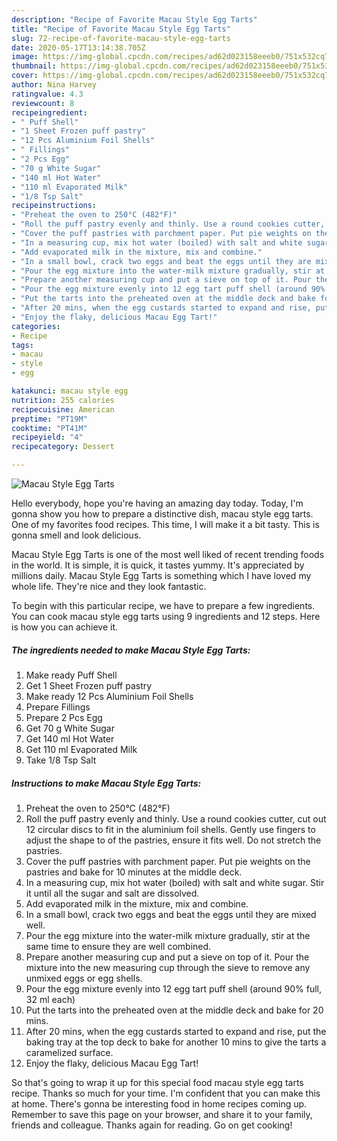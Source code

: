 ```yaml
---
description: "Recipe of Favorite Macau Style Egg Tarts"
title: "Recipe of Favorite Macau Style Egg Tarts"
slug: 72-recipe-of-favorite-macau-style-egg-tarts
date: 2020-05-17T13:14:38.705Z
image: https://img-global.cpcdn.com/recipes/ad62d023158eeeb0/751x532cq70/macau-style-egg-tarts-recipe-main-photo.jpg
thumbnail: https://img-global.cpcdn.com/recipes/ad62d023158eeeb0/751x532cq70/macau-style-egg-tarts-recipe-main-photo.jpg
cover: https://img-global.cpcdn.com/recipes/ad62d023158eeeb0/751x532cq70/macau-style-egg-tarts-recipe-main-photo.jpg
author: Nina Harvey
ratingvalue: 4.3
reviewcount: 8
recipeingredient:
- " Puff Shell"
- "1 Sheet Frozen puff pastry"
- "12 Pcs Aluminium Foil Shells"
- " Fillings"
- "2 Pcs Egg"
- "70 g White Sugar"
- "140 ml Hot Water"
- "110 ml Evaporated Milk"
- "1/8 Tsp Salt"
recipeinstructions:
- "Preheat the oven to 250°C (482°F)"
- "Roll the puff pastry evenly and thinly. Use a round cookies cutter, cut out 12 circular discs to fit in the aluminium foil shells. Gently use fingers to adjust the shape to of the pastries, ensure it fits well. Do not stretch the pastries."
- "Cover the puff pastries with parchment paper. Put pie weights on the pastries and bake for 10 minutes at the middle deck."
- "In a measuring cup, mix hot water (boiled) with salt and white sugar. Stir it until all the sugar and salt are dissolved."
- "Add evaporated milk in the mixture, mix and combine."
- "In a small bowl, crack two eggs and beat the eggs until they are mixed well."
- "Pour the egg mixture into the water-milk mixture gradually, stir at the same time to ensure they are well combined."
- "Prepare another measuring cup and put a sieve on top of it. Pour the mixture into the new measuring cup through the sieve to remove any unmixed eggs or egg shells."
- "Pour the egg mixture evenly into 12 egg tart puff shell (around 90% full, 32 ml each)"
- "Put the tarts into the preheated oven at the middle deck and bake for 20 mins."
- "After 20 mins, when the egg custards started to expand and rise, put the baking tray at the top deck to bake for another 10 mins to give the tarts a caramelized surface."
- "Enjoy the flaky, delicious Macau Egg Tart!"
categories:
- Recipe
tags:
- macau
- style
- egg

katakunci: macau style egg 
nutrition: 255 calories
recipecuisine: American
preptime: "PT19M"
cooktime: "PT41M"
recipeyield: "4"
recipecategory: Dessert

---
```



![Macau Style Egg Tarts](https://img-global.cpcdn.com/recipes/ad62d023158eeeb0/751x532cq70/macau-style-egg-tarts-recipe-main-photo.jpg)

Hello everybody, hope you're having an amazing day today. Today, I'm gonna show you how to prepare a distinctive dish, macau style egg tarts. One of my favorites food recipes. This time, I will make it a bit tasty. This is gonna smell and look delicious.



Macau Style Egg Tarts is one of the most well liked of recent trending foods in the world. It is simple, it is quick, it tastes yummy. It's appreciated by millions daily. Macau Style Egg Tarts is something which I have loved my whole life. They're nice and they look fantastic.


To begin with this particular recipe, we have to prepare a few ingredients. You can cook macau style egg tarts using 9 ingredients and 12 steps. Here is how you can achieve it.

<!--inarticleads1-->

##### The ingredients needed to make Macau Style Egg Tarts:

1. Make ready  Puff Shell
1. Get 1 Sheet Frozen puff pastry
1. Make ready 12 Pcs Aluminium Foil Shells
1. Prepare  Fillings
1. Prepare 2 Pcs Egg
1. Get 70 g White Sugar
1. Get 140 ml Hot Water
1. Get 110 ml Evaporated Milk
1. Take 1/8 Tsp Salt




<!--inarticleads2-->

##### Instructions to make Macau Style Egg Tarts:

1. Preheat the oven to 250°C (482°F)
1. Roll the puff pastry evenly and thinly. Use a round cookies cutter, cut out 12 circular discs to fit in the aluminium foil shells. Gently use fingers to adjust the shape to of the pastries, ensure it fits well. Do not stretch the pastries.
1. Cover the puff pastries with parchment paper. Put pie weights on the pastries and bake for 10 minutes at the middle deck.
1. In a measuring cup, mix hot water (boiled) with salt and white sugar. Stir it until all the sugar and salt are dissolved.
1. Add evaporated milk in the mixture, mix and combine.
1. In a small bowl, crack two eggs and beat the eggs until they are mixed well.
1. Pour the egg mixture into the water-milk mixture gradually, stir at the same time to ensure they are well combined.
1. Prepare another measuring cup and put a sieve on top of it. Pour the mixture into the new measuring cup through the sieve to remove any unmixed eggs or egg shells.
1. Pour the egg mixture evenly into 12 egg tart puff shell (around 90% full, 32 ml each)
1. Put the tarts into the preheated oven at the middle deck and bake for 20 mins.
1. After 20 mins, when the egg custards started to expand and rise, put the baking tray at the top deck to bake for another 10 mins to give the tarts a caramelized surface.
1. Enjoy the flaky, delicious Macau Egg Tart!




So that's going to wrap it up for this special food macau style egg tarts recipe. Thanks so much for your time. I'm confident that you can make this at home. There's gonna be interesting food in home recipes coming up. Remember to save this page on your browser, and share it to your family, friends and colleague. Thanks again for reading. Go on get cooking!
